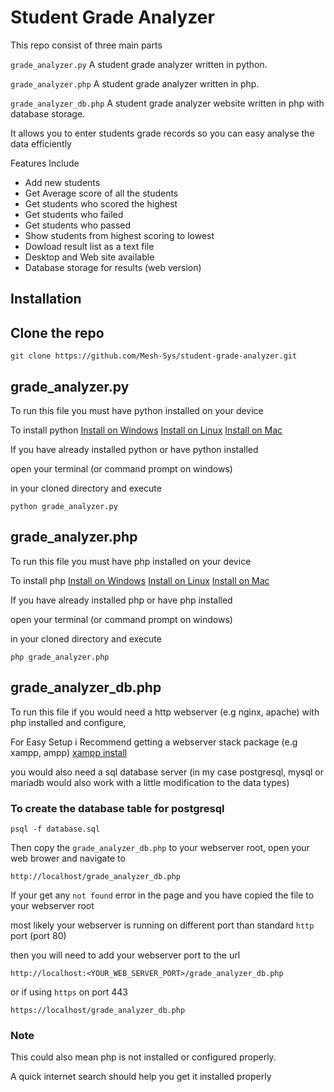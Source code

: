 # Student Grade Analyzer

This repo consist of three main parts

`grade_analyzer.py` A student grade analyzer written in python.

`grade_analyzer.php` A student grade analyzer written in php.

`grade_analyzer_db.php` A student grade analyzer website written in php with database storage.

It allows you to enter students grade records so you can easy analyse the data efficiently

Features Include
  - Add new students
  - Get Average score of all the students
  - Get students who scored the highest
  - Get students who failed
  - Get students who passed
  - Show students from highest scoring to lowest
  - Dowload result list as a text file
  - Desktop and Web site available
  - Database storage for results (web version)

## Installation

## Clone the repo
```command
git clone https://github.com/Mesh-Sys/student-grade-analyzer.git
```

## grade_analyzer.py

To run this file you must have python installed on your device

To install python 
[Install on Windows](https://www.geeksforgeeks.org/python/how-to-install-python-on-windows/) 
[Install on Linux](https://www.geeksforgeeks.org/python/how-to-install-python-on-linux/)
[Install on Mac](https://www.geeksforgeeks.org/python/how-to-install-python-on-mac/)

If you have already installed python or have python installed

open your terminal (or command prompt on windows) 

in your cloned directory and execute 
```command
python grade_analyzer.py
```

## grade_analyzer.php

To run this file you must have php installed on your device

To install php
[Install on Windows](https://www.geeksforgeeks.org/php/how-to-install-php-in-windows-10/)
[Install on Linux](https://www.geeksforgeeks.org/php/how-to-install-php-on-linux/)
[Install on Mac](https://www.geeksforgeeks.org/installation-guide/how-to-install-php-on-macos/)

If you have already installed php or have php installed

open your terminal (or command prompt on windows) 

in your cloned directory and execute 
```command
php grade_analyzer.php
```

## grade_analyzer_db.php

To run this file if you would need a http webserver (e.g nginx, apache) with php installed and configure,

For Easy Setup i Recommend getting a webserver stack package (e.g xampp, ampp)
[xampp install](https://www.apachefriends.org/download.html)

you would also need a sql database server (in my case postgresql, 
mysql or mariadb would also work with a little modification to the data types)
### To create the database table for postgresql
```command
psql -f database.sql
```

Then copy the `grade_analyzer_db.php` to your webserver root, 
open your web brower and navigate to 
```url
http://localhost/grade_analyzer_db.php
```
If your get any `not found` error in the page and you have copied the file to your webserver root

most likely your webserver is running on different port than standard `http` port (port 80)

then you will need to add your webserver port to the url
```url
http://localhost:<YOUR_WEB_SERVER_PORT>/grade_analyzer_db.php
```

or if using `https` on port 443
```url
https://localhost/grade_analyzer_db.php
```

### Note

This could also mean php is not installed or configured properly.

A quick internet search should help you get it installed properly

